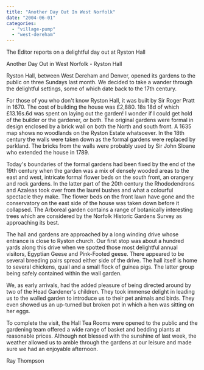 ```yaml
---
title: "Another Day Out In West Norfolk"
date: "2004-06-01"
categories: 
  - "village-pump"
  - "west-dereham"
---
```


The Editor reports on a delightful day out at Ryston Hall

Another Day Out in West Norfolk - Ryston Hall

Ryston Hall, between West Dereham and Denver, opened its gardens to the public on three Sundays last month. We decided to take a wander through the delightful settings, some of which date back to the 17th century.

For those of you who don't know Ryston Hall, it was built by Sir Roger Pratt in 1670. The cost of building the house was £2,880. 18s 18d of which £13.16s.6d was spent on laying out the garden! I wonder if I could get hold of the builder or the gardener, or both. The original gardens were formal in design enclosed by a brick wall on both the North and south front. A 1635 map shows no woodlands on the Ryston Estate whatsoever. In the 18th century the walls were taken down as the formal gardens were replaced by parkland. The bricks from the walls were probably used by Sir John Sloane who extended the house in 1789.

Today's boundaries of the formal gardens had been fixed by the end of the 19th century when the garden was a mix of densely wooded areas to the east and west, intricate formal flower beds on the south front, an orangery and rock gardens. In the latter part of the 20th century the Rhododendrons and Azaleas took over from the laurel bushes and what a colourful spectacle they make. The flower beds on the front lawn have gone and the conservatory on the east side of the house was taken down before it collapsed. The Arboreal garden contains a range of botanically interesting trees which are considered by the Norfolk Historic Gardens Survey as approaching its best.

The hall and gardens are approached by a long winding drive whose entrance is close to Ryston church. Our first stop was about a hundred yards along this drive when we spotted those most delightful annual visitors, Egyptian Geese and Pink-Footed geese. There appeared to be several breeding pairs spread either side of the drive. The hall itself is home to several chickens, quail and a small flock of guinea pigs. The latter group being safely contained within the wall garden.

We, as early arrivals, had the added pleasure of being directed around by two of the Head Gardener's children. They took immense delight in leading us to the walled garden to introduce us to their pet animals and birds. They even showed us an up-turned but broken pot in which a hen was sitting on her eggs.

To complete the visit, the Hall Tea Rooms were opened to the public and the gardening team offered a wide range of basket and bedding plants at reasonable prices. Although not blessed with the sunshine of last week, the weather allowed us to amble through the gardens at our leisure and made sure we had an enjoyable afternoon.

Ray Thompson
